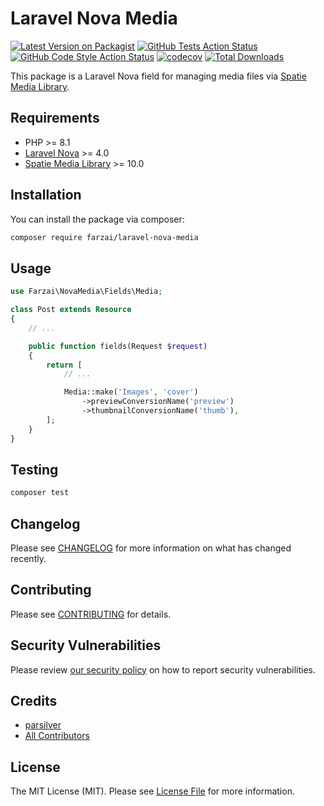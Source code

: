 # Laravel Nova Media

[![Latest Version on Packagist](https://img.shields.io/packagist/v/farzai/laravel-nova-media.svg?style=flat-square)](https://packagist.org/packages/farzai/laravel-nova-media)
[![GitHub Tests Action Status](https://img.shields.io/github/actions/workflow/status/farzai/laravel-nova-media/run-tests.yml?branch=main&label=tests&style=flat-square)](https://github.com/farzai/laravel-nova-media/actions?query=workflow%3Arun-tests+branch%3Amain)
[![GitHub Code Style Action Status](https://img.shields.io/github/actions/workflow/status/farzai/laravel-nova-media/fix-php-code-style-issues.yml?branch=main&label=code%20style&style=flat-square)](https://github.com/farzai/laravel-nova-media/actions?query=workflow%3A"Fix+PHP+code+style+issues"+branch%3Amain)
[![codecov](https://codecov.io/gh/farzai/laravel-nova-media/branch/main/graph/badge.svg)](https://codecov.io/gh/farzai/laravel-nova-media)
[![Total Downloads](https://img.shields.io/packagist/dt/farzai/laravel-nova-media.svg?style=flat-square)](https://packagist.org/packages/farzai/laravel-nova-media)

This package is a Laravel Nova field for managing media files via [Spatie Media Library](https://spatie.be/docs/laravel-medialibrary/v10/introduction).


## Requirements
- PHP >= 8.1
- [Laravel Nova](https://nova.laravel.com/) >= 4.0
- [Spatie Media Library](https://spatie.be/docs/laravel-medialibrary/v10/introduction) >= 10.0

## Installation

You can install the package via composer:

```bash
composer require farzai/laravel-nova-media
```

## Usage

```php
use Farzai\NovaMedia\Fields\Media;

class Post extends Resource
{
    // ...

    public function fields(Request $request)
    {
        return [
            // ...

            Media::make('Images', 'cover')
                ->previewConversionName('preview')
                ->thumbnailConversionName('thumb'),
        ];
    }
}
```

## Testing

```bash
composer test
```

## Changelog

Please see [CHANGELOG](CHANGELOG.md) for more information on what has changed recently.

## Contributing

Please see [CONTRIBUTING](CONTRIBUTING.md) for details.

## Security Vulnerabilities

Please review [our security policy](../../security/policy) on how to report security vulnerabilities.

## Credits

- [parsilver](https://github.com/parsilver)
- [All Contributors](../../contributors)

## License

The MIT License (MIT). Please see [License File](LICENSE.md) for more information.
